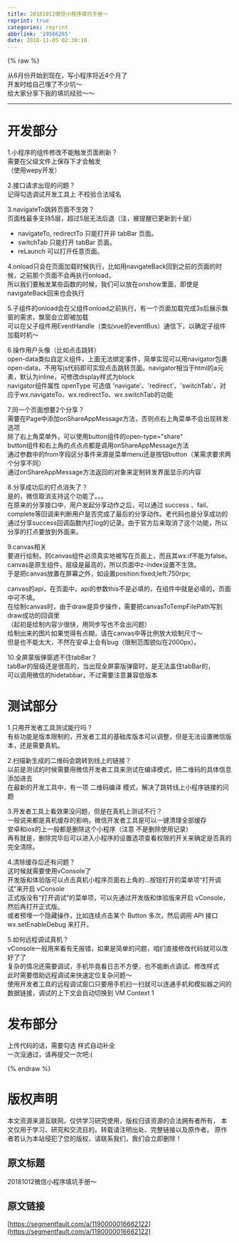 ```yaml
---
title: 20181012微信小程序填坑手册～
reprint: true
categories: reprint
abbrlink: '19566265'
date: 2018-11-05 02:30:10
---
```


{% raw %}
<p>&#x4ECE;6&#x6708;&#x4EFD;&#x5F00;&#x59CB;&#x5230;&#x73B0;&#x5728;&#xFF0C;&#x5199;&#x5C0F;&#x7A0B;&#x5E8F;&#x5C06;&#x8FD1;4&#x4E2A;&#x6708;&#x4E86;<br>&#x5F00;&#x53D1;&#x65F6;&#x7ED9;&#x81EA;&#x5DF1;&#x57CB;&#x4E86;&#x4E0D;&#x5C11;&#x5751;&#xFF5E;<br>&#x7ED9;&#x5927;&#x5BB6;&#x5206;&#x4EAB;&#x4E0B;&#x6211;&#x7684;&#x586B;&#x5751;&#x7ECF;&#x9A8C;&#xFF5E;&#xFF5E;</p><hr><h1 id="articleHeader0">&#x5F00;&#x53D1;&#x90E8;&#x5206;</h1><p>1.&#x5C0F;&#x7A0B;&#x5E8F;&#x7684;&#x7EC4;&#x4EF6;&#x4FEE;&#x6539;&#x4E0D;&#x80FD;&#x89E6;&#x53D1;&#x9875;&#x9762;&#x5237;&#x65B0;&#xFF1F;<br>&#x9700;&#x8981;&#x5728;&#x7236;&#x7EA7;&#x6587;&#x4EF6;&#x4E0A;&#x4FDD;&#x5B58;&#x4E0B;&#x624D;&#x4F1A;&#x89E6;&#x53D1;<br>&#xFF08;&#x4F7F;&#x7528;wepy&#x5F00;&#x53D1;&#xFF09;</p><p>2.&#x63A5;&#x53E3;&#x8BF7;&#x6C42;&#x51FA;&#x73B0;&#x7684;&#x95EE;&#x9898;&#xFF1F;<br>&#x8BB0;&#x5F97;&#x52FE;&#x9009;&#x8C03;&#x8BD5;&#x5F00;&#x53D1;&#x5DE5;&#x5177;&#x4E0A; &#x4E0D;&#x6821;&#x9A8C;&#x5408;&#x6CD5;&#x57DF;&#x540D;</p><p>3.navigateTo&#x8DF3;&#x8F6C;&#x9875;&#x9762;&#x4E0D;&#x751F;&#x6548;&#xFF1F;<br>&#x9875;&#x9762;&#x6808;&#x6700;&#x591A;&#x652F;&#x6301;5&#x5C42;&#xFF0C;&#x8D85;&#x8FC7;5&#x5C42;&#x65E0;&#x6CD5;&#x540E;&#x9000;&#xFF08;&#x6CE8;&#xFF0C;&#x88AB;&#x63D0;&#x9192;&#x5DF2;&#x66F4;&#x65B0;&#x5230;&#x5341;&#x5C42;&#xFF09;</p><ul><li>navigateTo, redirectTo &#x53EA;&#x80FD;&#x6253;&#x5F00;&#x975E; tabBar &#x9875;&#x9762;&#x3002;</li><li>switchTab &#x53EA;&#x80FD;&#x6253;&#x5F00; tabBar &#x9875;&#x9762;&#x3002;</li><li>reLaunch &#x53EF;&#x4EE5;&#x6253;&#x5F00;&#x4EFB;&#x610F;&#x9875;&#x9762;&#x3002;</li></ul><p>4.onload&#x53EA;&#x4F1A;&#x5728;&#x9875;&#x9762;&#x52A0;&#x8F7D;&#x65F6;&#x5019;&#x6267;&#x884C;&#xFF0C;&#x6BD4;&#x5982;&#x7528;navigateBack&#x56DE;&#x5230;&#x4E4B;&#x524D;&#x7684;&#x9875;&#x9762;&#x7684;&#x65F6;&#x5019;&#xFF0C;&#x4E4B;&#x524D;&#x90A3;&#x4E2A;&#x9875;&#x9762;&#x4E0D;&#x4F1A;&#x518D;&#x6267;&#x884C;onload&#xFF0C;<br>&#x6240;&#x4EE5;&#x6211;&#x4EEC;&#x8981;&#x89E6;&#x53D1;&#x67D0;&#x4E9B;&#x51FD;&#x6570;&#x7684;&#x65F6;&#x5019;&#xFF0C;&#x6211;&#x4EEC;&#x53EF;&#x4EE5;&#x653E;&#x5728;onshow&#x91CC;&#x9762;&#xFF0C;&#x5373;&#x4F7F;&#x662F;navigateBack&#x56DE;&#x6765;&#x4E5F;&#x4F1A;&#x6267;&#x884C;</p><p>5.&#x5B50;&#x7EC4;&#x4EF6;&#x7684;onload&#x4F1A;&#x5728;&#x7236;&#x7EC4;&#x4EF6;onload&#x4E4B;&#x524D;&#x6267;&#x884C;&#xFF0C;&#x6709;&#x4E00;&#x4E2A;&#x9875;&#x9762;&#x52A0;&#x8F7D;&#x5B8C;&#x6210;3s&#x540E;&#x5C55;&#x793A;&#x98D8;&#x7A97;&#x7684;&#x9700;&#x6C42;&#xFF0C;&#x98D8;&#x7A97;&#x4F1A;&#x7ACB;&#x5373;&#x88AB;&#x52A0;&#x8F7D;<br>&#x53EF;&#x4EE5;&#x5728;&#x7236;&#x5B50;&#x7EC4;&#x4EF6;&#x7528;EventHandle&#xFF08;&#x7C7B;&#x4F3C;vue&#x7684;eventBus&#xFF09;&#x901A;&#x4FE1;&#x4E0B;&#xFF0C;&#x4EE5;&#x786E;&#x5B9A;&#x5B50;&#x7EC4;&#x4EF6;&#x52A0;&#x8F7D;&#x65F6;&#x673A;&#xFF5E;</p><p>6.&#x64CD;&#x4F5C;&#x7528;&#x6237;&#x5934;&#x50CF;&#xFF08;&#x6BD4;&#x5982;&#x70B9;&#x51FB;&#x8DF3;&#x8F6C;&#xFF09;<br>open-data&#x7C7B;&#x4F3C;&#x81EA;&#x5B9A;&#x4E49;&#x7EC4;&#x4EF6;&#xFF0C;&#x4E0A;&#x9762;&#x65E0;&#x6CD5;&#x7ED1;&#x5B9A;&#x4E8B;&#x4EF6;&#xFF0C;&#x7B80;&#x5355;&#x5B9E;&#x73B0;&#x53EF;&#x4EE5;&#x7528;navigator&#x5305;&#x88F9;open-data&#xFF0C;&#x4E0D;&#x7528;&#x5199;js&#x4EE3;&#x7801;&#x5373;&#x53EF;&#x5B9E;&#x73B0;&#x70B9;&#x51FB;&#x8DF3;&#x8F6C;&#x9875;&#x9762;&#x3002;navigator&#x76F8;&#x5F53;&#x4E8E;html&#x7684;a&#x5143;&#x7D20;&#xFF0C;&#x9ED8;&#x8BA4;&#x4E3A;inline&#xFF0C;&#x53EF;&#x4FEE;&#x6539;display&#x6837;&#x5F0F;&#x4E3A;block<br>navigator&#x7EC4;&#x4EF6;&#x5C5E;&#x6027; openType &#x53EF;&#x9009;&#x503C; &apos;navigate&apos;&#x3001;&apos;redirect&apos;&#x3001;&apos;switchTab&apos;&#xFF0C;&#x5BF9;&#x5E94;&#x4E8E;wx.navigateTo&#x3001;wx.redirectTo&#x3001;wx.switchTab&#x7684;&#x529F;&#x80FD;</p><p>7.&#x540C;&#x4E00;&#x4E2A;&#x9875;&#x9762;&#x60F3;&#x8981;2&#x4E2A;&#x5206;&#x4EAB;&#xFF1F;<br>&#x9700;&#x8981;&#x5728;Page&#x4E2D;&#x6DFB;&#x52A0;onShareAppMessage&#x65B9;&#x6CD5;&#xFF0C;&#x5426;&#x5219;&#x70B9;&#x53F3;&#x4E0A;&#x89D2;&#x83DC;&#x5355;&#x4E0D;&#x4F1A;&#x51FA;&#x73B0;&#x8F6C;&#x53D1;&#x9009;&#x9879;<br>&#x9664;&#x4E86;&#x53F3;&#x4E0A;&#x89D2;&#x83DC;&#x5355;&#x5916;&#xFF0C;&#x53EF;&#x4EE5;&#x4F7F;&#x7528;button&#x7EC4;&#x4EF6;&#x7684;open-type=&quot;share&quot;<br>button&#x7EC4;&#x4EF6;&#x548C;&#x53F3;&#x4E0A;&#x89D2;&#x7684;&#x70B9;&#x70B9;&#x70B9;&#x90FD;&#x662F;&#x8C03;&#x7528;onShareAppMessage&#x65B9;&#x6CD5;<br>&#x901A;&#x8FC7;&#x53C2;&#x6570;&#x4E2D;&#x7684;from&#x5B57;&#x6BB5;&#x533A;&#x5206;&#x4E8B;&#x4EF6;&#x6765;&#x6E90;&#x662F;&#x83DC;&#x5355;menu&#x8FD8;&#x662F;&#x6309;&#x94AE;button&#xFF08;&#x67D0;&#x9700;&#x6C42;&#x8981;&#x6C42;&#x4E24;&#x4E2A;&#x5206;&#x4EAB;&#x4E0D;&#x540C;&#xFF09;<br>&#x901A;&#x8FC7;onShareAppMessage&#x65B9;&#x6CD5;&#x8FD4;&#x56DE;&#x7684;&#x5BF9;&#x8C61;&#x6765;&#x5B9A;&#x5236;&#x8F6C;&#x53D1;&#x754C;&#x9762;&#x663E;&#x793A;&#x7684;&#x5185;&#x5BB9;</p><p>8.&#x5206;&#x4EAB;&#x6210;&#x529F;&#x540E;&#x7684;&#x6253;&#x70B9;&#x6D88;&#x5931;&#x4E86;&#xFF1F;<br>&#x662F;&#x7684;&#xFF0C;&#x5FAE;&#x4FE1;&#x53D6;&#x6D88;&#x652F;&#x6301;&#x8FD9;&#x4E2A;&#x529F;&#x80FD;&#x4E86;&#x3002;&#x3002;&#x3002;<br>&#x5728;&#x539F;&#x6765;&#x7684;&#x5206;&#x4EAB;&#x63A5;&#x53E3;&#x4E2D;&#xFF0C;&#x7528;&#x6237;&#x53D1;&#x8D77;&#x5206;&#x4EAB;&#x52A8;&#x4F5C;&#x4E4B;&#x540E;&#xFF0C;&#x53EF;&#x4EE5;&#x901A;&#x8FC7; success &#x3001;fail&#x3001;complete&#x7B49;&#x56DE;&#x8C03;&#x6765;&#x5224;&#x65AD;&#x7528;&#x6237;&#x662F;&#x5426;&#x5B8C;&#x6210;&#x4E86;&#x6700;&#x540E;&#x7684;&#x5206;&#x4EAB;&#x52A8;&#x4F5C;&#x3002;&#x8001;&#x4EE3;&#x7801;&#x4E5F;&#x662F;&#x5206;&#x4EAB;&#x6210;&#x529F;&#x7684;&#x901A;&#x8FC7;&#x5206;&#x4EAB;success&#x56DE;&#x8C03;&#x51FD;&#x6570;&#x5185;&#x6253;log&#x7684;&#x8BB0;&#x5F55;&#x3002;&#x7531;&#x4E8E;&#x5B98;&#x65B9;&#x540E;&#x6765;&#x53D6;&#x6D88;&#x4E86;&#x8FD9;&#x4E2A;&#x529F;&#x80FD;&#xFF0C;&#x6240;&#x4EE5;&#x5206;&#x4EAB;&#x7684;&#x6253;&#x70B9;&#x8981;&#x653E;&#x5230;&#x5916;&#x9762;&#x6765;&#x3002;</p><p>9.canvas&#x76F8;&#x5173;<br>&#x8981;&#x8FDB;&#x884C;&#x7ED8;&#x5236;&#xFF0C;&#x5219;canvas&#x7EC4;&#x4EF6;&#x5FC5;&#x987B;&#x771F;&#x5B9E;&#x5730;&#x88AB;&#x5199;&#x5728;&#x9875;&#x9762;&#x4E0A;&#xFF0C;&#x800C;&#x4E14;&#x5176;wx:if&#x4E0D;&#x80FD;&#x4E3A;false&#x3002;<br>canvas&#x662F;&#x539F;&#x751F;&#x7EC4;&#x4EF6;&#xFF0C;&#x5C42;&#x7EA7;&#x662F;&#x6700;&#x9AD8;&#x7684;&#xFF0C;&#x6240;&#x4EE5;&#x9875;&#x9762;&#x4E2D;z-index&#x8BBE;&#x7F6E;&#x4E0D;&#x751F;&#x6548;&#x3002;<br>&#x4E8E;&#x662F;&#x628A;canvas&#x653E;&#x7F6E;&#x5728;&#x5C4F;&#x5E55;&#x4E4B;&#x5916;&#xFF0C;&#x5982;&#x8BBE;&#x7F6E;position:fixed;left:750rpx;</p><p>canvas&#x7684;api&#xFF0C;&#x5728;&#x9875;&#x9762;&#x4E2D;&#xFF0C;api&#x7684;&#x53C2;&#x6570;this&#x4E0D;&#x662F;&#x5FC5;&#x586B;&#x7684;&#xFF0C;&#x5728;&#x7EC4;&#x4EF6;&#x4E2D;&#x5C31;&#x662F;&#x5FC5;&#x586B;&#x7684;&#xFF0C;&#x9875;&#x9762;&#x4E2D;&#x53EF;&#x4E0D;&#x586B;&#x3002;<br>&#x5728;&#x7ED8;&#x5236;canvas&#x65F6;&#xFF0C;&#x7531;&#x4E8E;draw&#x662F;&#x5F02;&#x6B65;&#x64CD;&#x4F5C;&#xFF0C;&#x9700;&#x8981;&#x628A;canvasToTempFilePath&#x5199;&#x5230;draw&#x6210;&#x529F;&#x7684;&#x56DE;&#x8C03;&#x91CC;<br>&#xFF08;&#x8D77;&#x521D;&#x662F;&#x7ED8;&#x5236;&#x5185;&#x5BB9;&#x5C11;&#x5F88;&#x5FEB;&#xFF0C;&#x7528;&#x540C;&#x6B65;&#x5199;&#x4E5F;&#x4E0D;&#x4F1A;&#x51FA;&#x95EE;&#x9898;&#xFF09;<br>&#x7ED8;&#x5236;&#x51FA;&#x6765;&#x7684;&#x56FE;&#x7247;&#x5982;&#x679C;&#x89C9;&#x5F97;&#x6709;&#x70B9;&#x7CCA;&#xFF0C;&#x8BF7;&#x5728;canvas&#x4E2D;&#x7B49;&#x6BD4;&#x4F8B;&#x653E;&#x5927;&#x7ED8;&#x5236;&#x5C3A;&#x5BF8;&#xFF5E;<br>&#x4F46;&#x662F;&#x4E5F;&#x4E0D;&#x80FD;&#x592A;&#x5927;&#xFF0C;&#x4E0D;&#x7136;&#x5728;&#x5B89;&#x5353;&#x4E0A;&#x4F1A;&#x6709;bug&#xFF08;&#x9650;&#x5236;&#x8303;&#x56F4;&#x8C8C;&#x4F3C;&#x5728;2000px&#xFF09;&#x3002;</p><p>10.&#x5168;&#x5C4F;&#x8499;&#x7248;&#x5F39;&#x7A97;&#x906E;&#x4E0D;&#x4F4F;tabBar&#xFF1F;<br>tabBar&#x7684;&#x5C42;&#x7EA7;&#x8FD8;&#x662F;&#x5F88;&#x9AD8;&#x7684;&#xFF0C;&#x5F53;&#x51FA;&#x73B0;&#x5168;&#x5C4F;&#x8499;&#x7248;&#x5F39;&#x7A97;&#x65F6;&#xFF0C;&#x662F;&#x65E0;&#x6CD5;&#x76D6;&#x4F4F;tabBar&#x7684;&#xFF0C;<br>&#x53EF;&#x4EE5;&#x8C03;&#x7528;&#x5FAE;&#x4FE1;&#x7684;hidetabbar&#xFF0C;&#x4E0D;&#x8FC7;&#x9700;&#x8981;&#x6CE8;&#x610F;&#x517C;&#x5BB9;&#x4F4E;&#x7248;&#x672C;</p><h1 id="articleHeader1">&#x6D4B;&#x8BD5;&#x90E8;&#x5206;</h1><p>1.&#x53EA;&#x7528;&#x5F00;&#x53D1;&#x8005;&#x5DE5;&#x5177;&#x6D4B;&#x8BD5;&#x80FD;&#x884C;&#x5417;&#xFF1F;<br>&#x6709;&#x4E9B;&#x529F;&#x80FD;&#x662F;&#x7248;&#x672C;&#x9650;&#x5236;&#x7684;&#xFF0C;&#x5F00;&#x53D1;&#x8005;&#x5DE5;&#x5177;&#x7684;&#x57FA;&#x7840;&#x5E93;&#x7248;&#x672C;&#x53EF;&#x4EE5;&#x8C03;&#x6574;&#xFF0C;&#x4F46;&#x662F;&#x65E0;&#x6CD5;&#x8BBE;&#x7F6E;&#x5FAE;&#x4FE1;&#x7248;&#x672C;&#xFF0C;&#x8FD8;&#x662F;&#x9700;&#x8981;&#x771F;&#x673A;&#x3002;</p><p>2.&#x626B;&#x63CF;&#x65B0;&#x751F;&#x6210;&#x7684;&#x4E8C;&#x7EF4;&#x7801;&#x4F1A;&#x8DF3;&#x8F6C;&#x5230;&#x7EBF;&#x4E0A;&#x7684;&#x94FE;&#x63A5;&#xFF1F;<br>&#x4EE5;&#x524D;&#x662F;&#x6D4B;&#x8BD5;&#x7684;&#x65F6;&#x5019;&#x9700;&#x8981;&#x7528;&#x5FAE;&#x4FE1;&#x5F00;&#x53D1;&#x8005;&#x5DE5;&#x5177;&#x6765;&#x6D4B;&#x8BD5;&#x5728;&#x7F16;&#x8BD1;&#x6A21;&#x5F0F;&#xFF0C;&#x628A;&#x4E8C;&#x7EF4;&#x7801;&#x7684;&#x5177;&#x4F53;&#x4FE1;&#x606F;&#x6DFB;&#x52A0;&#x8FDB;&#x53BB;<br>&#x5728;&#x6700;&#x65B0;&#x7684;&#x5F00;&#x53D1;&#x5DE5;&#x5177;&#x4E2D;&#xFF0C;&#x6709;&#x4E00;&#x9879; &#x4E8C;&#x7EF4;&#x7801;&#x7F16;&#x8BD1; &#x6A21;&#x5F0F;&#xFF0C;&#x89E3;&#x51B3;&#x4E86;&#x8DF3;&#x8F6C;&#x7EBF;&#x4E0A;&#x5C0F;&#x7A0B;&#x5E8F;&#x94FE;&#x63A5;&#x7684;&#x95EE;&#x9898;</p><p>3.&#x5F00;&#x53D1;&#x8005;&#x5DE5;&#x5177;&#x4E0A;&#x770B;&#x6548;&#x679C;&#x6CA1;&#x95EE;&#x9898;&#xFF0C;&#x4F46;&#x662F;&#x5728;&#x771F;&#x673A;&#x4E0A;&#x6D4B;&#x8BD5;&#x4E0D;&#x884C;&#xFF1F;<br>&#x4E00;&#x822C;&#x8BF4;&#x6765;&#x90FD;&#x662F;&#x771F;&#x673A;&#x7F13;&#x5B58;&#x7684;&#x5F71;&#x54CD;&#xFF0C;&#x5FAE;&#x4FE1;&#x5F00;&#x53D1;&#x8005;&#x5DE5;&#x5177;&#x662F;&#x53EF;&#x4EE5;&#x4E00;&#x952E;&#x6E05;&#x7406;&#x5168;&#x90E8;&#x7F13;&#x5B58;<br>&#x5B89;&#x5353;&#x548C;ios&#x7684;&#x4E0A;&#x4E00;&#x822C;&#x90FD;&#x662F;&#x5220;&#x9664;&#x8FD9;&#x4E2A;&#x5C0F;&#x7A0B;&#x5E8F;&#xFF08;&#x6CE8;&#x610F; &#x4E0D;&#x662F;&#x5220;&#x9664;&#x4F7F;&#x7528;&#x8BB0;&#x5F55;&#xFF09;<br>&#x518D;&#x6709;&#x5C31;&#x662F;&#xFF0C;&#x5220;&#x9664;&#x5B8C;&#x6BD5;&#x540E;&#x53EF;&#x4EE5;&#x8FDB;&#x5165;&#x5C0F;&#x7A0B;&#x5E8F;&#x7684;&#x8BBE;&#x7F6E;&#x9009;&#x9879;&#x67E5;&#x770B;&#x6743;&#x9650;&#x7684;&#x5F00;&#x5173;&#x6765;&#x786E;&#x5B9A;&#x662F;&#x5426;&#x771F;&#x7684;&#x5B8C;&#x5168;&#x6E05;&#x9664;&#x3002;</p><p>4.&#x6E05;&#x9664;&#x7F13;&#x5B58;&#x540E;&#x8FD8;&#x6709;&#x95EE;&#x9898;&#xFF1F;<br>&#x8FD9;&#x65F6;&#x5019;&#x5C31;&#x9700;&#x8981;&#x4F7F;&#x7528;vConsole&#x4E86;<br>&#x5F00;&#x53D1;&#x7248;&#x548C;&#x4F53;&#x9A8C;&#x7248;&#x53EF;&#x4EE5;&#x70B9;&#x51FB;&#x771F;&#x673A;&#x5C0F;&#x7A0B;&#x5E8F;&#x9875;&#x9762;&#x53F3;&#x4E0A;&#x89D2;&#x7684;...&#x6309;&#x94AE;&#x6253;&#x5F00;&#x7684;&#x83DC;&#x5355;&#x9879;&#x201C;&#x6253;&#x5F00;&#x8C03;&#x8BD5;&#x201D;&#x6765;&#x5F00;&#x542F; vConsole<br>&#x6B63;&#x5F0F;&#x7248;&#x6CA1;&#x6709;&#x201C;&#x6253;&#x5F00;&#x8C03;&#x8BD5;&#x201D;&#x7684;&#x83DC;&#x5355;&#x9879;&#xFF0C;&#x53EF;&#x4EE5;&#x5148;&#x901A;&#x8FC7;&#x5F00;&#x53D1;&#x7248;&#x548C;&#x4F53;&#x9A8C;&#x7248;&#x6765;&#x5F00;&#x542F; vConsole&#xFF0C;&#x7136;&#x540E;&#x518D;&#x6253;&#x5F00;&#x6B63;&#x5F0F;&#x7248;&#x3002;<br>&#x6216;&#x8005;&#x9884;&#x57CB;&#x4E00;&#x4E2A;&#x9690;&#x85CF;&#x64CD;&#x4F5C;&#xFF0C;&#x6BD4;&#x5982;&#x8FDE;&#x7EED;&#x70B9;&#x51FB;&#x67D0;&#x4E2A; Button &#x591A;&#x6B21;&#xFF0C;&#x7136;&#x540E;&#x8C03;&#x7528; API &#x63A5;&#x53E3; wx.setEnableDebug &#x6765;&#x6253;&#x5F00;&#x3002;</p><p>5.&#x5982;&#x4F55;&#x8FDC;&#x7A0B;&#x8C03;&#x8BD5;&#x771F;&#x673A;&#xFF1F;<br>vConsole&#x4E00;&#x822C;&#x7528;&#x6765;&#x770B;&#x6709;&#x65E0;&#x62A5;&#x9519;&#xFF0C;&#x5982;&#x679C;&#x662F;&#x7B80;&#x5355;&#x7684;&#x95EE;&#x9898;&#xFF0C;&#x54B1;&#x4EEC;&#x76F4;&#x63A5;&#x4FEE;&#x6539;&#x4EE3;&#x7801;&#x5C31;&#x53EF;&#x4EE5;&#x6539;&#x597D;&#x4E86;&#x4E86;<br>&#x590D;&#x6742;&#x7684;&#x60C5;&#x51B5;&#x8FD8;&#x9700;&#x8981;&#x8C03;&#x8BD5;&#xFF0C;&#x624B;&#x673A;&#x6BD5;&#x7ADF;&#x770B;&#x65E5;&#x5FD7;&#x4E0D;&#x65B9;&#x4FBF;&#xFF0C;&#x4E5F;&#x4E0D;&#x80FD;&#x65AD;&#x70B9;&#x8C03;&#x8BD5;&#x3001;&#x4FEE;&#x6539;&#x6837;&#x5F0F;<br>&#x6B64;&#x65F6;&#x9700;&#x8981;&#x501F;&#x52A9;&#x8FDC;&#x7A0B;&#x8C03;&#x8BD5;&#x6765;&#x5FEB;&#x901F;&#x5B9A;&#x4F4D;&#x590D;&#x6742;&#x95EE;&#x9898;&#xFF5E;<br>&#x4F7F;&#x7528;&#x5F00;&#x53D1;&#x8005;&#x5DE5;&#x5177;&#x7684;&#x8FDC;&#x7A0B;&#x8C03;&#x8BD5;&#x7A97;&#x53E3;&#x53EA;&#x8981;&#x7528;&#x624B;&#x673A;&#x626B;&#x4E00;&#x626B;&#x5C31;&#x53EF;&#x4EE5;&#x8FDE;&#x901A;&#x624B;&#x673A;&#x548C;&#x6A21;&#x62DF;&#x5668;&#x4E4B;&#x95F4;&#x7684;&#x6570;&#x636E;&#x94FE;&#x63A5;&#xFF0C;&#x8C03;&#x8BD5;&#x7684;&#x4E0A;&#x4E0B;&#x6587;&#x4F1A;&#x81EA;&#x52A8;&#x5207;&#x6362;&#x5230; VM Context 1</p><h1 id="articleHeader2">&#x53D1;&#x5E03;&#x90E8;&#x5206;</h1><p>&#x4E0A;&#x4F20;&#x4EE3;&#x7801;&#x7684;&#x8BDD;&#xFF0C;&#x9700;&#x8981;&#x52FE;&#x9009; &#x6837;&#x5F0F;&#x81EA;&#x52A8;&#x8865;&#x5168;<br>&#x4E00;&#x6B21;&#x6CA1;&#x901A;&#x8FC7;&#xFF0C;&#x8BF7;&#x518D;&#x63D0;&#x4EA4;&#x4E00;&#x6B21;&#x5427;:(</p>
{% endraw %}

# 版权声明
本文资源来源互联网，仅供学习研究使用，版权归该资源的合法拥有者所有，
本文仅用于学习、研究和交流目的。转载请注明出处、完整链接以及原作者。
原作者若认为本站侵犯了您的版权，请联系我们，我们会立即删除！

## 原文标题
20181012微信小程序填坑手册～

## 原文链接
[https://segmentfault.com/a/1190000016662122](https://segmentfault.com/a/1190000016662122)

